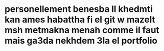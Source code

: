 # personellement benesba ll khedmti kan ames habattha fi el git w mazelt msh metmakna menah comme il faut mais ga3da nekhdem 3la el portfolio

